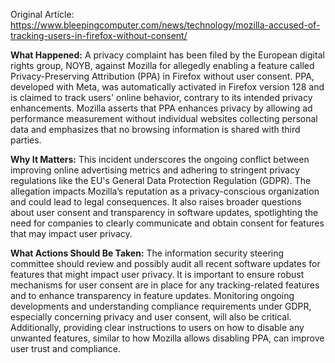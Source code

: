 Original Article: https://www.bleepingcomputer.com/news/technology/mozilla-accused-of-tracking-users-in-firefox-without-consent/

**What Happened:**
A privacy complaint has been filed by the European digital rights group, NOYB, against Mozilla for allegedly enabling a feature called Privacy-Preserving Attribution (PPA) in Firefox without user consent. PPA, developed with Meta, was automatically activated in Firefox version 128 and is claimed to track users' online behavior, contrary to its intended privacy enhancements. Mozilla asserts that PPA enhances privacy by allowing ad performance measurement without individual websites collecting personal data and emphasizes that no browsing information is shared with third parties.

**Why It Matters:**
This incident underscores the ongoing conflict between improving online advertising metrics and adhering to stringent privacy regulations like the EU's General Data Protection Regulation (GDPR). The allegation impacts Mozilla’s reputation as a privacy-conscious organization and could lead to legal consequences. It also raises broader questions about user consent and transparency in software updates, spotlighting the need for companies to clearly communicate and obtain consent for features that may impact user privacy.

**What Actions Should Be Taken:**
The information security steering committee should review and possibly audit all recent software updates for features that might impact user privacy. It is important to ensure robust mechanisms for user consent are in place for any tracking-related features and to enhance transparency in feature updates. Monitoring ongoing developments and understanding compliance requirements under GDPR, especially concerning privacy and user consent, will also be critical. Additionally, providing clear instructions to users on how to disable any unwanted features, similar to how Mozilla allows disabling PPA, can improve user trust and compliance.
